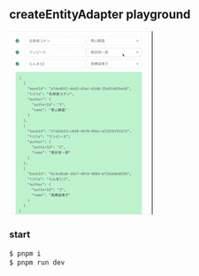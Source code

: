## createEntityAdapter playground

![image](./example.gif)

### start

```
$ pnpm i
$ pnpm run dev
```
